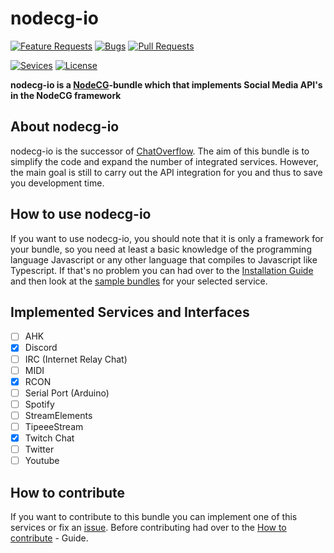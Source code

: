 # nodecg-io

[![Feature Requests](https://img.shields.io/github/issues/codeoverflow-org/nodecg-io/enhancement?label=Feature%20Requests&style=flat-square)](https://github.com/codeoverflow-org/nodecg-io/labels/enhancement)
[![Bugs](https://img.shields.io/github/issues/codeoverflow-org/nodecg-io/bug?label=Bugs&style=flat-square)](https://github.com/codeoverflow-org/nodecg-io/labels/bug)
[![Pull Requests](https://img.shields.io/github/issues-pr/codeoverflow-org/nodecg-io?label=Pull%20Requests&style=flat-square)](https://github.com/codeoverflow-org/nodecg-io/pulls)
<!-- Do not set the 'Services implemented' value manually. It's inserted automatically. -->
[![Sevices](https://img.shields.io/static/v1?label=Services%20implemented&message=3&color=blue&style=flat-square)](https://github.com/codeoverflow-org/nodecg-io/labels/bug)
[![License](https://img.shields.io/github/license/codeoverflow-org/nodecg-io?label=License&style=flat-square)](https://github.com/codeoverflow-org/nodecg-io/blob/master/LICENSE)

**nodecg-io is a [NodeCG](https://github.com/nodecg/nodecg)-bundle which that implements Social Media API's in the NodeCG framework**

## About nodecg-io

nodecg-io is the successor of [ChatOverflow](https://github.com/codeoverflow-org/chatoverflow). The aim of this bundle is to simplify the code and expand the number of integrated services. However, the main goal is still to carry out the API integration for you and thus to save you development time.

## How to use nodecg-io

If you want to use nodecg-io, you should note that it is only a framework for your bundle, so you need at least a basic knowledge of the programming language Javascript or any other language that compiles to Javascript like Typescript. 
If that's no problem you can had over to the [Installation Guide](install.md) and then look at the [sample bundles](https://github.com/codeoverflow-org/nodecg-io/tree/master/samples/) for your selected service.

## Implemented Services and Interfaces

- [ ] AHK
- [x] Discord  
- [ ] IRC (Internet Relay Chat)
- [ ] MIDI
- [x] RCON  
- [ ] Serial Port (Arduino)  
- [ ] Spotify
- [ ] StreamElements  
- [ ] TipeeeStream  
- [x] Twitch Chat  
- [ ] Twitter
- [ ] Youtube

## How to contribute
 If you want to contribute to this bundle you can implement one of this services or fix an [issue](https://github.com/codeoverflow-org/nodecg-io/issues). Before contributing had over to the [How to contribute](contribute.md) - Guide.
